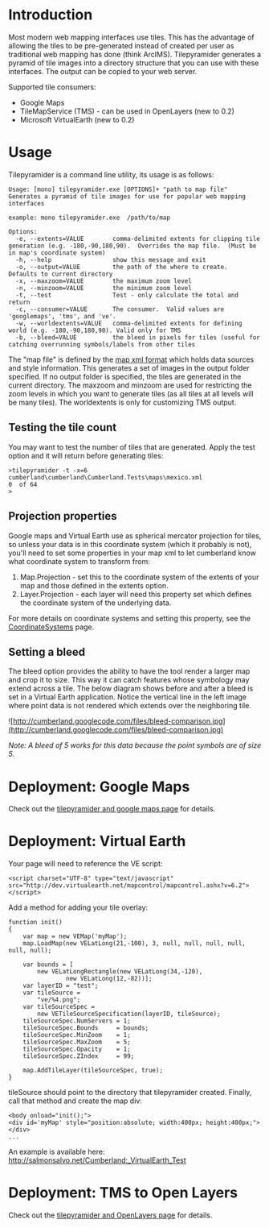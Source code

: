 

# Introduction #

Most modern web mapping interfaces use tiles.  This has the advantage of allowing the tiles to be pre-generated instead of created per user as traditional web mapping has done (think ArcIMS).  Tilepyramider generates a pyramid of tile images into a directory structure that you can use with these interfaces.  The output can be copied to your web server.

Supported tile consumers:

  * Google Maps
  * TileMapService (TMS) - can be used in OpenLayers (new to 0.2)
  * Microsoft VirtualEarth (new to 0.2)

# Usage #

Tilepyramider is a command line utility, its usage is as follows:

```
Usage: [mono] tilepyramider.exe [OPTIONS]+ "path to map file" 
Generates a pyramid of tile images for use for popular web mapping interfaces

example: mono tilepyramider.exe  /path/to/map 

Options:
  -e, --extents=VALUE        comma-delimited extents for clipping tile generation (e.g. -180,-90,180,90).  Overrides the map file.  (Must be in map's coordinate system)
  -h, --help                 show this message and exit
  -o, --output=VALUE         the path of the where to create.  Defaults to current directory
  -x, --maxzoom=VALUE        the maximum zoom level
  -n, --minzoom=VALUE        the minimum zoom level
  -t, --test                 Test - only calculate the total and return
  -c, --consumer=VALUE       The consumer.  Valid values are 'googlemaps', 'tms', and 've'.
  -w, --worldextents=VALUE   comma-delimited extents for defining world (e.g. -180,-90,180,90). Valid only for TMS
  -b, --bleed=VALUE          the bleed in pixels for tiles (useful for catching overrunning symbols/labels from other tiles
```

The "map file" is defined by the [map xml format](mapXmlFormat.md) which holds data sources and style information.  This generates a set of images in the output folder specified.  If no output folder is specified, the tiles are generated in the current directory.  The maxzoom and minzoom are used for restricting the zoom levels in which you want to generate tiles (as all tiles at all levels will be many tiles).  The worldextents is only for customizing TMS output.

## Testing the tile count ##

You may want to test the number of tiles that are generated.  Apply the test option and it will return before generating tiles:

```
>tilepyramider -t -x=6 cumberland\cumberland\Cumberland.Tests\maps\mexico.xml
0  of 64
>
```

## Projection properties ##

Google maps and Virtual Earth use as spherical mercator projection for tiles, so unless your data is in this coordinate system (which it probably is not), you'll need to set some properties in your map xml to let cumberland know what coordinate system to transform from:

  1. Map.Projection - set this to the coordinate system of the extents of your map and those defined in the extents option.
  1. Layer.Projection - each layer will need this property set which defines the coordinate system of the underlying data.

For more details on coordinate systems and setting this property, see the [CoordinateSystems](CoordinateSystems.md) page.

## Setting a bleed ##

The bleed option provides the ability to have the tool render a larger map and crop it to size.  This way it can catch features whose symbology may extend across a tile.  The below diagram shows before and after a bleed is set in a Virtual Earth application.  Notice the vertical line in the left image where point data is not rendered which extends over the neighboring tile.

![http://cumberland.googlecode.com/files/bleed-comparison.jpg](http://cumberland.googlecode.com/files/bleed-comparison.jpg)

_Note: A bleed of 5 works for this data because the point symbols are of size 5._

# Deployment: Google Maps #

Check out the [tilepyramider and google maps page](TilePyramiderAndGoogleMaps.md) for details.

# Deployment: Virtual Earth #

Your page will need to reference the VE script:

```
<script charset="UTF-8" type="text/javascript" src="http://dev.virtualearth.net/mapcontrol/mapcontrol.ashx?v=6.2"></script>
```

Add a method for adding your tile overlay:

```
function init()
{
    var map = new VEMap('myMap');
    map.LoadMap(new VELatLong(21,-100), 3, null, null, null, null, null, null);

    var bounds = [
        new VELatLongRectangle(new VELatLong(34,-120),
                new VELatLong(12,-82))];
    var layerID = "test";
    var tileSource =
        "ve/%4.png";
    var tileSourceSpec =
        new VETileSourceSpecification(layerID, tileSource);
    tileSourceSpec.NumServers = 1;
    tileSourceSpec.Bounds     = bounds;
    tileSourceSpec.MinZoom    = 1;
    tileSourceSpec.MaxZoom    = 5;
    tileSourceSpec.Opacity    = 1;
    tileSourceSpec.ZIndex     = 99;

    map.AddTileLayer(tileSourceSpec, true);
}
```

tileSource should point to the directory that tilepyramider created.  Finally, call that method and create the map div:

```
<body onload="init();">
<div id='myMap' style="position:absolute; width:400px; height:400px;"></div>
...
```

An example is available here: http://salmonsalvo.net/Cumberland:_VirtualEarth_Test

# Deployment: TMS to Open Layers #

Check out the [tilepyramider and OpenLayers page](TilePyramiderAndOpenLayers.md) for details.